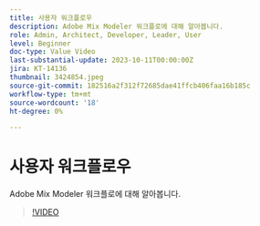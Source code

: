 ```yaml
---
title: 사용자 워크플로우
description: Adobe Mix Modeler 워크플로에 대해 알아봅니다.
role: Admin, Architect, Developer, Leader, User
level: Beginner
doc-type: Value Video
last-substantial-update: 2023-10-11T00:00:00Z
jira: KT-14136
thumbnail: 3424854.jpeg
source-git-commit: 182516a2f312f72685dae41ffcb406faa16b185c
workflow-type: tm+mt
source-wordcount: '18'
ht-degree: 0%

---
```



# 사용자 워크플로우

Adobe Mix Modeler 워크플로에 대해 알아봅니다.

>[!VIDEO](https://video.tv.adobe.com/v/3424854?learn=on)